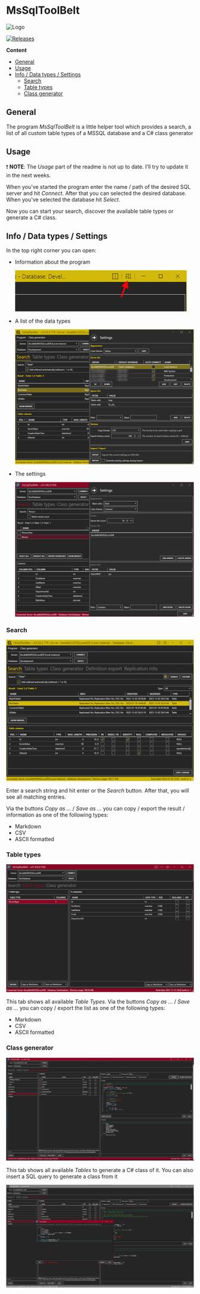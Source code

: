 # MsSqlToolBelt

![Logo](https://repository-images.githubusercontent.com/273479602/9e50b60c-a523-44bf-8e03-c6d5669b0684)

[![Releases](https://img.shields.io/github/v/release/InvaderZim85/MsSqlToolBelt)](https://github.com/InvaderZim85/MsSqlToolBelt/releases)

**Content**
<!-- TOC -->

- [General](#general)
- [Usage](#usage)
- [Info / Data types / Settings](#info--data-types--settings)
    - [Search](#search)
    - [Table types](#table-types)
    - [Class generator](#class-generator)

<!-- /TOC -->

## General
The program *MsSqlToolBelt* is a little helper tool which provides a search, a list of all custom table types of a MSSQL database and a C# class generator

## Usage

❗ **NOTE**: The *Usage* part of the readme is not up to date. I'll try to update it in the next weeks.

When you've started the program enter the name / path of the desired SQL server and hit *Connect*. After that you can selected the desired database. When you've selected the database hit *Select*.

Now you can start your search, discover the available table types or generate a C# class.

## Info / Data types / Settings

In the top right corner you can open:
- Information about the program

    ![Info](images/002.png)

- A list of the data types

    ![Code Types](images/003.png)

- The settings

    ![Settings](images/004.png)

### Search
![search](images/001.png)

Enter a search string and hit enter or the *Search* button. After that, you will see all matching entries.

Via the buttons *Copy as ...* / *Save as ...* you can copy / export the result / information as one of the following types:
- Markdown
- CSV
- ASCII formatted

### Table types
![table types](images/005.png)

This tab shows all available *Table Types*. Via the buttons *Copy as ...* / *Save as ...* you can copy / export the list as one of the following types:
- Markdown
- CSV
- ASCII formatted

### Class generator
![class generator](images/006.png)

This tab shows all available *Tables* to generate a C# class of it. You can also insert a SQL query to generate a class from it

![class generator 2](images/007.png)
